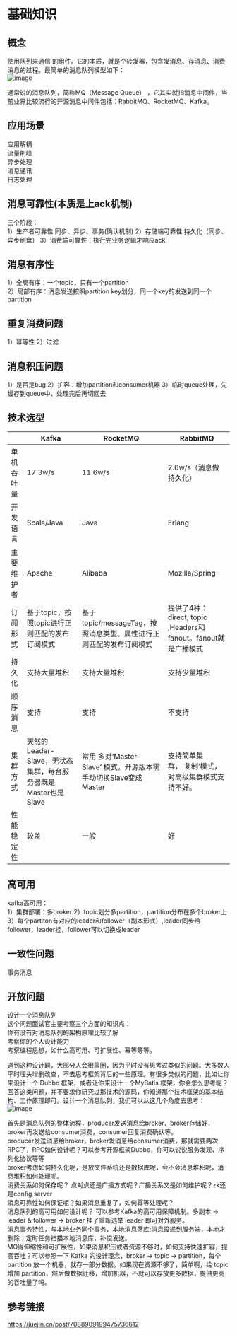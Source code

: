 # 基础知识
## 概念
使用队列来通信 的组件。它的本质，就是个转发器，包含发消息、存消息、消费消息的过程。最简单的消息队列模型如下：  
![image](https://github.com/user-attachments/assets/be4db8cc-e770-4b55-87b0-2134991c898e)

通常说的消息队列，简称MQ（Message Queue） ，它其实就指消息中间件，当前业界比较流行的开源消息中间件包括：RabbitMQ、RocketMQ、Kafka。  

## 应用场景
应用解耦  
流量削峰  
异步处理  
消息通讯  
日志处理 

## 消息可靠性(本质是上ack机制)
三个阶段：  
1）生产者可靠性:同步、异步、事务(确认机制)
2）存储端可靠性:持久化（同步、异步刷盘）
3）消费端可靠性：执行完业务逻辑才响应ack

## 消息有序性
1）全局有序：一个topic，只有一个partition  
2）局部有序：消息发送按照partition key划分，同一个key的发送到同一个partition

## 重复消费问题
1）幂等性
2）过滤

## 消息积压问题
1）是否是bug
2）扩容：增加partition和consumer机器
3）临时queue处理，先缓存到queue中，处理完后再切回去

## 技术选型

| |Kafka| RocketMQ| RabbitMQ|
|----|-----|-----|-------|
|单机吞吐量|17.3w/s|11.6w/s|2.6w/s（消息做持久化）|
|开发语言|Scala/Java|Java|Erlang|
|主要维护者|Apache|Alibaba|Mozilla/Spring|
|订阅形式|基于topic，按照topic进行正则匹配的发布订阅模式|基于topic/messageTag，按照消息类型、属性进行正则匹配的发布订阅模式|提供了4种：direct, topic ,Headers和fanout。fanout就是广播模式
|持久化|支持大量堆积|支持大量堆积|支持少量堆积|
|顺序消息|支持|支持|不支持|
|集群方式|天然的Leader-Slave，无状态集群，每台服务器既是Master也是Slave|常用 多对’Master-Slave’ 模式，开源版本需手动切换Slave变成Master|支持简单集群，'复制’模式，对高级集群模式支持不好。|
|性能稳定性|较差|一般|好|

## 高可用
kafka高可用：  
1）集群部署：多broker
2）topic划分多partition，partition分布在多个broker上
3）每个partiton有对应的leader和follower（副本形式）,leader同步给follower，leader挂，follower可以切换成leader

## 一致性问题
事务消息  

## 开放问题
设计一个消息队列  
这个问题面试官主要考察三个方面的知识点：  
你有没有对消息队列的架构原理比较了解  
考察你的个人设计能力  
考察编程思想，如什么高可用、可扩展性、幂等等等。  

遇到这种设计题，大部分人会很蒙圈，因为平时没有思考过类似的问题。大多数人平时埋头增删改查，不去思考框架背后的一些原理。有很多类似的问题，比如让你来设计一个 Dubbo 框架，或者让你来设计一个MyBatis 框架，你会怎么思考呢？  
回答这类问题，并不要求你研究过那技术的源码，你知道那个技术框架的基本结构、工作原理即可。设计一个消息队列，我们可以从这几个角度去思考：  
![image](https://github.com/user-attachments/assets/898f12a0-f161-48d1-9311-3fa8c4c18b7e)


首先是消息队列的整体流程，producer发送消息给broker，broker存储好，broker再发送给consumer消费，consumer回复消费确认等。  
producer发送消息给broker，broker发消息给consumer消费，那就需要两次RPC了，RPC如何设计呢？可以参考开源框架Dubbo，你可以说说服务发现、序列化协议等等  
broker考虑如何持久化呢，是放文件系统还是数据库呢，会不会消息堆积呢，消息堆积如何处理呢。  
消费关系如何保存呢？ 点对点还是广播方式呢？广播关系又是如何维护呢？zk还是config server  
消息可靠性如何保证呢？如果消息重复了，如何幂等处理呢？  
消息队列的高可用如何设计呢？ 可以参考Kafka的高可用保障机制。多副本 -> leader & follower -> broker 挂了重新选举 leader 即可对外服务。  
消息事务特性，与本地业务同个事务，本地消息落库;消息投递到服务端，本地才删除；定时任务扫描本地消息库，补偿发送。  
MQ得伸缩性和可扩展性，如果消息积压或者资源不够时，如何支持快速扩容，提高吞吐？可以参照一下 Kafka 的设计理念，broker -> topic -> partition，每个 partition 放一个机器，就存一部分数据。如果现在资源不够了，简单啊，给 topic 增加 partition，然后做数据迁移，增加机器，不就可以存放更多数据，提供更高的吞吐量了吗。  


## 参考链接
https://juejin.cn/post/7088909199475736612
